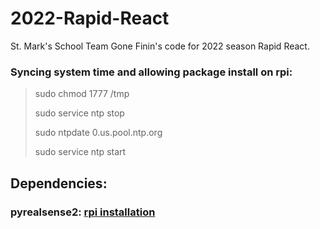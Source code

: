 # 2022-Rapid-React

St. Mark's School Team Gone Finin's code for 2022 season Rapid React. 

### Syncing system time and allowing package install on rpi:

> sudo chmod 1777 /tmp
> 
> sudo service ntp stop
> 
> sudo ntpdate 0.us.pool.ntp.org
> 
> sudo service ntp start

## Dependencies:

### pyrealsense2: [rpi installation](https://github.com/IntelRealSense/librealsense/blob/master/doc/installation_raspbian.md)
